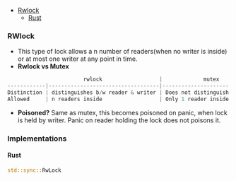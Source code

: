 - [Rwlock](#rwl)
  - [Rust](#ru)

<a name=rwl></a>
### RWlock
- This type of lock allows a n number of readers(when no writer is inside) or at most one writer at any point in time.
- **Rwlock vs Mutex**
```c
                        rwlock                  |             mutex
------------|-----------------------------------|--------------------- 
Distinction | distinguishes b/w reader & writer | Does not distinguish between readers or writers that acquire the lo
Allowed     | n readers inside                  | Only 1 reader inside CS.            
```
- **Poisoned?** Same as mutex, this becomes poisoned on panic, when lock is held by writer. Panic on reader holding the lock does not poisons it.

### Implementations
#### Rust
```rs
std::sync::RwLock
```
